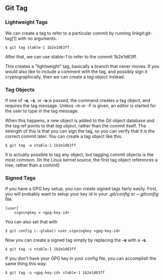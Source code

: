 ## Git Tag ##

### Lightweight Tags ###

We can create a tag to refer to a particular commit by running linkgit:git-tag[1]
with no arguments.

    $ git tag stable-1 1b2e1d63ff

After that, we can use stable-1 to refer to the commit 1b2e1d63ff.

This creates a "lightweight" tag, basically a branch that never moves.
If you would also like to include a comment with the tag,
and possibly sign it cryptographically, then we can create a *tag object* instead.

### Tag Objects ###

If one of **-a**, **-s**, or **-u <key-id>** is passed, the command creates a tag object,
and requires the tag message. Unless -m <msg> or -F <file> is given, an editor
is started for the user to type in the tag message.

When this happens, a new object is added to the Git object database and the
tag ref points to that _tag object_, rather than the commit itself. The strength
of this is that you can sign the tag, so you can verify that it is the correct
commit later.  You can create a tag object like this:

    $ git tag -a stable-1 1b2e1d63ff

It is actually possible to tag any object, but tagging commit objects is the
most common. (In the Linux kernel source, the first tag object
references a tree, rather than a commit)

### Signed Tags ###

If you have a GPG key setup, you can create signed tags fairly easily.  First,
you will probably want to setup your key id in your _.git/config_ or _~.gitconfig_
file.

    [user]
        signingkey = <gpg-key-id>

You can also set that with

    $ git config (--global) user.signingkey <gpg-key-id>

Now you can create a signed tag simply by replacing the **-a** with a **-s**.

    $ git tag -s stable-1 1b2e1d63ff

If you don't have your GPG key in your config file, you can accomplish the same
thing this way:

    $ git tag -u <gpg-key-id> stable-1 1b2e1d63ff
